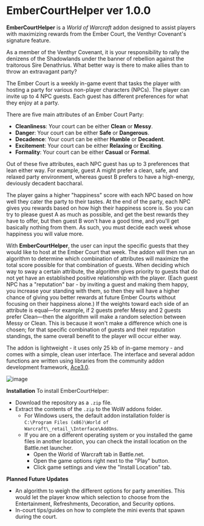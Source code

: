 # EmberCourtHelper ver 1.0.0

**EmberCourtHelper** is a _World of Warcraft_ addon designed to assist players with maximizing rewards from the Ember Court, the Venthyr Covenant's signature feature.


As a member of the Venthyr Covenant, it is your responsibility to rally the denizens of the Shadowlands under the banner of rebellion against the traitorous Sire Denathrius. What better way is there to make allies than to throw an extravagant party?

The Ember Court is a weekly in-game event that tasks the player with hosting a party for various non-player characters (NPCs). The player can invite up to 4 NPC guests. Each guest has different preferences for what they enjoy at a party.

There are five main attributes of an Ember Court Party:
- **Cleanliness**: Your court can be either **Clean** or **Messy**.
- **Danger**: Your court can be either **Safe** or **Dangerous**.
- **Decadence**: Your court can be either **Humble** or **Decadent**.
- **Excitement**: Your court can be either **Relaxing** or **Exciting**.
- **Formality**: Your court can be either **Casual** or **Formal**.

Out of these five attributes, each NPC guest has up to 3 preferences that lean either way. For example, guest A might prefer a clean, safe, and relaxed party environment, whereas guest B prefers to have a high-energy, deviously decadent baccharal. 

The player gains a higher "happiness" score with each NPC based on how well they cater the party to their tastes. At the end of the party, each NPC gives you rewards based on how high their happiness score is. So you can try to please guest A as much as possible, and get the best rewards they have to offer, but then guest B won't have a good time, and you'll get basically nothing from them. As such, you must decide each week whose happiness you will value more.

With **EmberCourtHelper**, the user can input the specific guests that they would like to host at the Ember Court that week. The addon will then run an algorithm to determine which combination of attributes will maximize the total score possible for that combination of guests. When deciding which way to sway a certain attribute, the algorithm gives priority to guests that do not yet have an established positive relationship with the player. (Each guest NPC has a "reputation" bar - by inviting a guest and making them happy, you increase your standing with them, so then they will have a higher chance of giving you better rewards at future Ember Courts without focusing on their happiness alone.) If the weights toward each side of an attribute is equal—for example, if 2 guests prefer Messy and 2 guests prefer Clean—then the algorithm will make a random selection between Messy or Clean. This is because it won't make a difference which one is chosen; for that specific combination of guests and their reputation standings, the same overall benefit to the player will occur either way.

The addon is lightweight - it uses only 25 kb of in-game memory - and comes with a simple, clean user interface. The interface and several addon functions are written using libraries from the community addon development framework, [Ace3.0](https://www.wowace.com/projects/ace3).

![image](https://user-images.githubusercontent.com/70063561/135683658-acce2456-17b8-4598-96c6-b476cefa56fb.png)

**Installation**
To install EmberCourtHelper: 
- Download the repository as a `.zip` file.
- Extract the contents of the `.zip` to the WoW addons folder.
  - For Windows users, the default addon installation folder is `C:\Program Files (x86)\World of Warcraft\_retail_\Interface\AddOns`.
  - If you are on a different operating system or you installed the game files in another location, you can check the install location on the Battle.net launcher.
    - Open the World of Warcraft tab in Battle.net.
    - Open the game options right next to the "Play" button.
    - Click game settings and view the "Install Location" tab.

**Planned Future Updates**
- An algorithm to weigh the different options for party amenities. This would let the player know which selection to choose from the Entertainment, Refreshments, Decoration, and Security options.
- In-court tips/guides on how to complete the mini events that spawn during the court.
